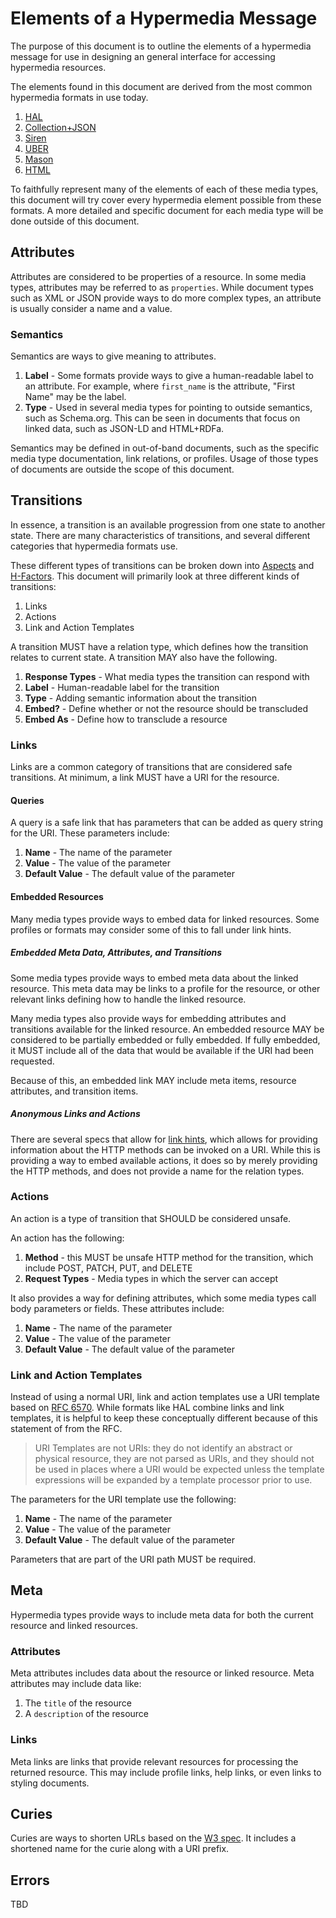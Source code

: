 # Elements of a Hypermedia Message

The purpose of this document is to outline the elements of a hypermedia message for use in designing an general interface for accessing hypermedia resources.

The elements found in this document are derived from the most common hypermedia formats in use today.

1. [HAL](http://stateless.co/hal_specification.html)
2. [Collection+JSON](http://amundsen.com/media-types/collection/)
3. [Siren](http://sirenspec.org)
4. [UBER](https://rawgit.com/mamund/media-types/master/uber-hypermedia.html)
5. [Mason](https://github.com/JornWildt/Mason)
6. [HTML](http://www.w3.org/TR/html5/)

To faithfully represent many of the elements of each of these media types, this document will try cover every hypermedia element possible from these formats. A more detailed and specific document for each media type will be done outside of this document.

## Attributes

Attributes are considered to be properties of a resource. In some media types, attributes may be referred to as `properties`. While document types such as XML or JSON provide ways to do more complex types, an attribute is usually consider a name and a value.

### Semantics

Semantics are ways to give meaning to attributes.

1. **Label** - Some formats provide ways to give a human-readable label to an attribute. For example, where `first_name` is the attribute, "First Name" may be the label.
2. **Type** - Used in several media types for pointing to outside semantics, such as Schema.org. This can be seen in documents that focus on linked data, such as JSON-LD and HTML+RDFa.

Semantics may be defined in out-of-band documents, such as the specific media type documentation, link relations, or profiles. Usage of those types of documents are outside the scope of this document.

## Transitions

In essence, a transition is an available progression from one state to another state. There are many characteristics of transitions, and several different categories that hypermedia formats use.

These different types of transitions can be broken down into [Aspects](http://www.slideshare.net/rnewton/amundsen-costbenefitshypermedia/80) and [H-Factors](http://amundsen.com/hypermedia/hfactor/).  This document will primarily look at three different kinds of transitions:

1. Links
2. Actions
3. Link and Action Templates

A transition MUST have a relation type, which defines how the transition relates to current state. A transition MAY also have the following.

1. **Response Types** - What media types the transition can respond with
2. **Label** - Human-readable label for the transition
3. **Type** - Adding semantic information about the transition
4. **Embed?** - Define whether or not the resource should be transcluded
5. **Embed As** - Define how to transclude a resource

### Links

Links are a common category of transitions that are considered safe transitions. At minimum, a link MUST have a URI for the resource.

#### Queries

A query is a safe link that has parameters that can be added as query string for the URI. These parameters include:

1. **Name** - The name of the parameter
2. **Value** - The value of the parameter
3. **Default Value** - The default value of the parameter

#### Embedded Resources

Many media types provide ways to embed data for linked resources. Some profiles or formats may consider some of this to fall under link hints.

##### Embedded Meta Data, Attributes, and Transitions

Some media types provide ways to embed meta data about the linked resource. This meta data may be links to a profile for the resource, or other relevant links defining how to handle the linked resource.

Many media types also provide ways for embedding attributes and transitions available for the linked resource. An embedded resource MAY be considered to be partially embedded or fully embedded. If fully embedded, it  MUST include all of the data that would be available if the URI had been requested.

Because of this, an embedded link MAY include meta items, resource attributes, and transition items.

##### Anonymous Links and Actions

There are several specs that allow for [link hints](http://tools.ietf.org/html/draft-nottingham-link-hint-00), which allows for providing information about the HTTP methods can be invoked on a URI. While this is providing a way to embed available actions, it does so by merely providing the HTTP methods, and does not provide a name for the relation types.

### Actions

An action is a type of transition that SHOULD be considered unsafe. 

An action has the following:

1. **Method** - this MUST be unsafe HTTP method for the transition, which include POST, PATCH, PUT, and DELETE
2. **Request Types** - Media types in which the server can accept

It also provides a way for defining attributes, which some media types call body parameters or fields. These attributes include:

1. **Name** - The name of the parameter
2. **Value** - The value of the parameter
3. **Default Value** - The default value of the parameter

### Link and Action Templates

Instead of using a normal URI, link and action templates use a URI template  based on [RFC 6570](http://tools.ietf.org/html/rfc6570). While formats like HAL combine links and link templates, it is helpful to keep these conceptually different because of this statement of from the RFC.

> URI Templates are not URIs: they do not identify an abstract or physical resource, they are not parsed as URIs, and they should not be used in places where a URI would be expected unless the template expressions will be expanded by a template processor prior to use.

The parameters for the URI template use the following:

1. **Name** - The name of the parameter
2. **Value** - The value of the parameter
3. **Default Value** - The default value of the parameter

Parameters that are part of the URI path MUST be required.

## Meta

Hypermedia types provide ways to include meta data for both the current resource and linked resources. 

### Attributes

Meta attributes includes data about the resource or linked resource. Meta attributes may include data like:

1. The `title` of the resource
2. A `description` of the resource

### Links

Meta links are links that provide relevant resources for processing the returned resource. This may include profile links, help links, or even links to styling documents.

## Curies

Curies are ways to shorten URLs based on the [W3 spec](http://www.w3.org/TR/curie/). It includes a shortened name for the curie along with a URI prefix.

## Errors

TBD
